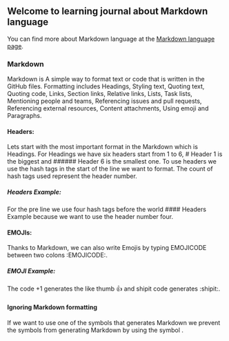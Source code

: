 ## Welcome to learning journal about Markdown language
You can find more about Markdown language at the [Markdown language page](https://ahmadhirthani.github.io/learning-journal/).

### Markdown
Markdown is A simple way to format text or code that is written in the GitHub files. Formatting includes Headings, Styling text, Quoting text, Quoting code, Links, Section links, Relative links, Lists, Task lists, Mentioning people and teams, Referencing issues and pull requests, Referencing external resources, Content attachments, Using emoji and Paragraphs.

#### Headers:
Lets start with the most important format in the Markdown which is Headings. For Headings we have six headers start from 1 to 6, # Header 1 is the biggest and ###### Header 6 is the smallest one. To use headers we use the hash tags in the start of the line we want to format. The count of hash tags used represent the header number.

##### Headers Example:
For the pre line we use four hash tags before the world #### Headers Example because we want to use the header number four.

#### EMOJIs:
Thanks to Markdown, we can also write Emojis by typing EMOJICODE between two colons :EMOJICODE:.

##### EMOJI Example:
The code +1 generates the like thumb :+1: and shipit code generates :shipit:.

#### Ignoring Markdown formatting
If we want to use one of the symbols that generates Markdown we prevent the symbols from generating Markdown by using the symbol \.





